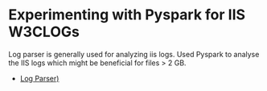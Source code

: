 # Experimenting with Pyspark for IIS W3CLOGs

Log parser is generally used for analyzing iis logs. Used Pyspark to analyse the IIS logs which might be beneficial for files > 2 GB.

* [Log Parser)](https://www.microsoft.com/en-in/download/details.aspx?id=24659)